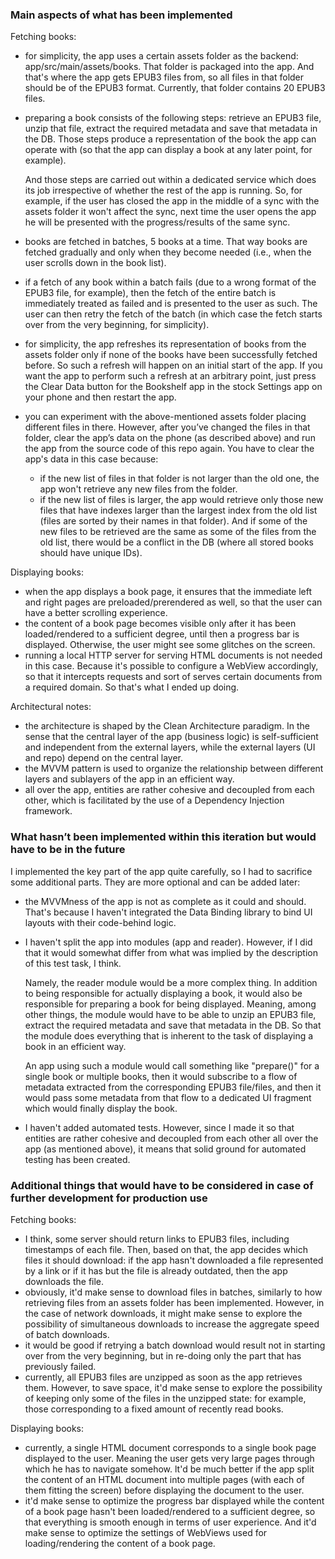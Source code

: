 ### Main aspects of what has been implemented

Fetching books:
 
* for simplicity, the app uses a certain assets folder as the backend: app/src/main/assets/books. That folder is packaged into the app. And that's where the app gets EPUB3 files from, so all files in that folder should be of the EPUB3 format. Currently, that folder contains 20 EPUB3 files.
* preparing a book consists of the following steps: retrieve an EPUB3 file, unzip that file, extract the required metadata and save that metadata in the DB. Those steps produce a representation of the book the app can operate with (so that the app can display a book at any later point, for example).  

  And those steps are carried out within a dedicated service which does its job irrespective of whether the rest of the app is running. So, for example, if the user has closed the app in the middle of a sync with the assets folder it won't affect the sync, next time the user opens the app he will be presented with the progress/results of the same sync.
* books are fetched in batches, 5 books at a time. That way books are fetched gradually and only when they become needed (i.e., when the user scrolls down in the book list).
* if a fetch of any book within a batch fails (due to a wrong format of the EPUB3 file, for example), then the fetch of the entire batch is immediately treated as failed and is presented to the user as such. The user can then retry the fetch of the batch (in which case the fetch starts over from the very beginning, for simplicity).   
* for simplicity, the app refreshes its representation of books from the assets folder only if none of the books have been successfully fetched before. So such a refresh will happen on an initial start of the app. If you want the app to perform such a refresh at an arbitrary point, just press the Clear Data button for the Bookshelf app in the stock Settings app on your phone and then restart the app.
* you can experiment with the above-mentioned assets folder placing different files in there. However, after you’ve changed the files in that folder, clear the app’s data on the phone (as described above) and run the app from the source code of this repo again. You have to clear the app's data in this case because:
  * if the new list of files in that folder is not larger than the old one, the app won't retrieve any new files from the folder.
  * if the new list of files is larger, the app would retrieve only those new files that have indexes larger than the largest index from the old list (files are sorted by their names in that folder). And if some of the new files to be retrieved are the same as some of the files from the old list, there would be a conflict in the DB (where all stored books should have unique IDs).

Displaying books:

* when the app displays a book page, it ensures that the immediate left and right pages are preloaded/prerendered as well, so that the user can have a better scrolling experience.
* the content of a book page becomes visible only after it has been loaded/rendered to a sufficient degree, until then a progress bar is displayed. Otherwise, the user might see some glitches on the screen.
* running a local HTTP server for serving HTML documents is not needed in this case. Because it's possible to configure a WebView accordingly, so that it intercepts requests and sort of serves certain documents from a required domain. So that's what I ended up doing.

Architectural notes:

* the architecture is shaped by the Clean Architecture paradigm. In the sense that the central layer of the app (business logic) is self-sufficient and independent from the external layers, while the external layers (UI and repo) depend on the central layer.
* the MVVM pattern is used to organize the relationship between different layers and sublayers of the app in an efficient way. 
* all over the app, entities are rather cohesive and decoupled from each other, which is facilitated by the use of a Dependency Injection framework.

### What hasn’t been implemented within this iteration but would have to be in the future

I implemented the key part of the app quite carefully, so I had to sacrifice some additional parts. They are more optional and can be added later:
* the MVVMness of the app is not as complete as it could and should. That's because I haven't integrated the Data Binding library to bind UI layouts with their code-behind logic.     
* I haven't split the app into modules (app and reader). However, if I did that it would somewhat differ from what was implied by the description of this test task, I think. 

  Namely, the reader module would be a more complex thing. In addition to being responsible for actually displaying a book, it would also be responsible for preparing a book for being displayed. Meaning, among other things, the module would have to be able to unzip an EPUB3 file, extract the required metadata and save that metadata in the DB. So that the module does everything that is inherent to the task of displaying a book in an efficient way. 

  An app using such a module would call something like "prepare()" for a single book or multiple books, then it would subscribe to a flow of metadata extracted from the corresponding EPUB3 file/files, and then it would pass some metadata from that flow to a dedicated UI fragment which would finally display the book. 
* I haven't added automated tests. However, since I made it so that entities are rather cohesive and decoupled from each other all over the app (as mentioned above), it means that solid ground for automated testing has been created.

### Additional things that would have to be considered in case of further development for production use

Fetching books:
* I think, some server should return links to EPUB3 files, including timestamps of each file. Then, based on that, the app decides which files it should download: if the app hasn't downloaded a file represented by a link or if it has but the file is already outdated, then the app downloads the file.
* obviously, it'd make sense to download files in batches, similarly to how retrieving files from an assets folder has been implemented. However, in the case of network downloads, it might make sense to explore the possibility of simultaneous downloads to increase the aggregate speed of batch downloads.
* it would be good if retrying a batch download would result not in starting over from the very beginning, but in re-doing only the part that has previously failed.
* currently, all EPUB3 files are unzipped as soon as the app retrieves them. However, to save space, it'd make sense to explore the possibility of keeping only some of the files in the unzipped state: for example, those corresponding to a fixed amount of recently read books.

Displaying books:
* currently, a single HTML document corresponds to a single book page displayed to the user. Meaning the user gets very large pages through which he has to navigate somehow. lt'd be much better if the app split the content of an HTML document into multiple pages (with each of them fitting the screen) before displaying the document to the user. 
* it'd make sense to optimize the progress bar displayed while the content of a book page hasn't been loaded/rendered to a sufficient degree, so that everything is smooth enough in terms of user experience. And it'd make sense to optimize the settings of WebViews used for loading/rendering the content of a book page.
